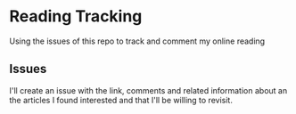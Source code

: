 # Reading Tracking
Using the issues of this repo to track and comment my online reading

## Issues
I'll create an issue with the link, comments and related information about an the articles I found interested and that I'll be willing to revisit.
